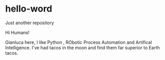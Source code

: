 # hello-word
Just another repository

Hi Humans!

Gianluca here, I like Python , RObotic Process Automation and Artifical Intelligence.
I've had tacos in the moon and find them far superior to Earth tacos.
